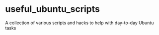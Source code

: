 # useful_ubuntu_scripts
A collection of various scripts and hacks to help with day-to-day Ubuntu tasks
